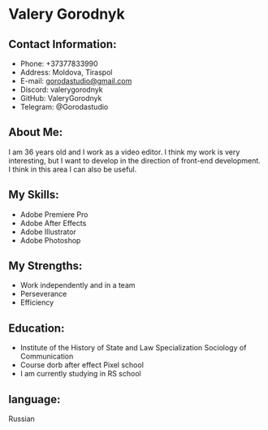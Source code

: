 # Valery Gorodnyk

## Contact Information:
* Phone: +37377833990
* Address: Moldovа, Tiraspol
* E-mail: gorodastudio@gmail.com
* Discord: valerygorodnyk
* GitHub: ValeryGorodnyk
* Telegram: @Gorodastudio

## About Me:
I am 36 years old and I work as a video editor. I think my work is very interesting, but I want to develop in the direction of front-end development. I think in this area I can also be useful.

## My Skills:
* Adobe Premiere Pro
* Adobe After Effects
* Adobe Illustrator
* Adobe Photoshop

## My Strengths:
* Work independently and in a team
* Perseverance
* Efficiency

## Education:
* Institute of the History of State and Law Specialization Sociology of Communication
* Course dorb after effect Pixel school
* I am currently studying in RS school

## language:
Russian